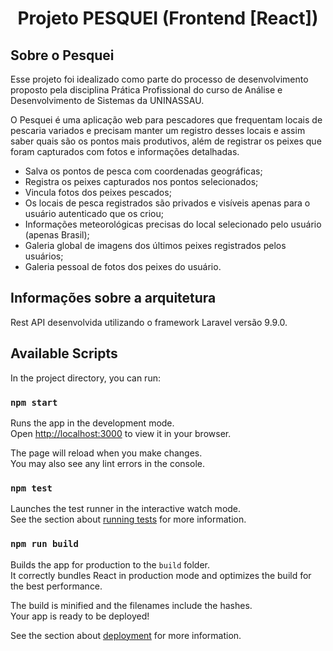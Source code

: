 <h1 align="center">Projeto PESQUEI (Frontend [React])</h2>


## Sobre o Pesquei

Esse projeto foi idealizado como parte do processo de desenvolvimento proposto pela disciplina Prática Profissional do curso de Análise e Desenvolvimento de Sistemas da UNINASSAU.

O Pesquei é uma aplicação web para pescadores que frequentam locais de pescaria variados e precisam manter um registro desses locais e assim saber quais são os pontos mais produtivos, além de registrar os peixes que foram capturados com fotos e informações detalhadas.


- Salva os pontos de pesca com coordenadas geográficas;
- Registra os peixes capturados nos pontos selecionados;
- Vincula fotos dos peixes pescados;
- Os locais de pesca registrados são privados e visíveis apenas para o usuário autenticado que os criou;
- Informações meteorológicas precisas do local selecionado pelo usuário (apenas Brasil);
- Galeria global de imagens dos últimos peixes registrados pelos usuários;
- Galeria pessoal de fotos dos peixes do usuário.

## Informações sobre a arquitetura

Rest API desenvolvida utilizando o framework Laravel versão 9.9.0.

## Available Scripts

In the project directory, you can run:

### `npm start`

Runs the app in the development mode.\
Open [http://localhost:3000](http://localhost:3000) to view it in your browser.

The page will reload when you make changes.\
You may also see any lint errors in the console.

### `npm test`

Launches the test runner in the interactive watch mode.\
See the section about [running tests](https://facebook.github.io/create-react-app/docs/running-tests) for more information.

### `npm run build`

Builds the app for production to the `build` folder.\
It correctly bundles React in production mode and optimizes the build for the best performance.

The build is minified and the filenames include the hashes.\
Your app is ready to be deployed!

See the section about [deployment](https://facebook.github.io/create-react-app/docs/deployment) for more information.
